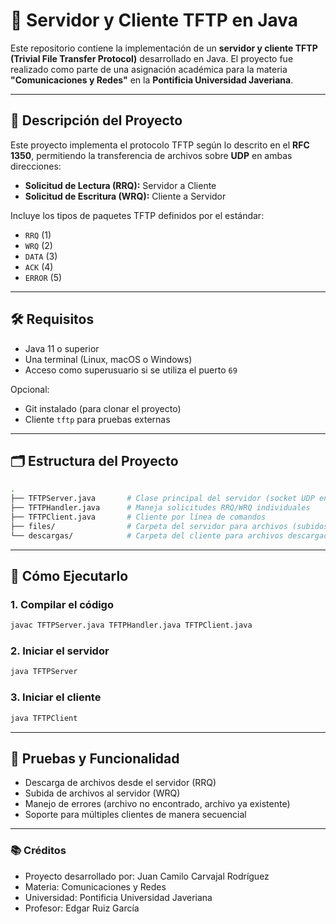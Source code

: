 # 📡 Servidor y Cliente TFTP en Java

Este repositorio contiene la implementación de un **servidor y cliente TFTP (Trivial File Transfer Protocol)** desarrollado en Java. El proyecto fue realizado como parte de una asignación académica para la materia **"Comunicaciones y Redes"** en la **Pontificia Universidad Javeriana**.

---

## 🧠 Descripción del Proyecto

Este proyecto implementa el protocolo TFTP según lo descrito en el **RFC 1350**, permitiendo la transferencia de archivos sobre **UDP** en ambas direcciones:

- **Solicitud de Lectura (RRQ):** Servidor a Cliente
- **Solicitud de Escritura (WRQ):** Cliente a Servidor

Incluye los tipos de paquetes TFTP definidos por el estándar:

- `RRQ` (1)
- `WRQ` (2)
- `DATA` (3)
- `ACK` (4)
- `ERROR` (5)

---

## 🛠️ Requisitos

- Java 11 o superior
- Una terminal (Linux, macOS o Windows)
- Acceso como superusuario si se utiliza el puerto `69`

Opcional:
- Git instalado (para clonar el proyecto)
- Cliente `tftp` para pruebas externas

---

## 🗂️ Estructura del Proyecto

```bash
.
├── TFTPServer.java       # Clase principal del servidor (socket UDP en el puerto 69)
├── TFTPHandler.java      # Maneja solicitudes RRQ/WRQ individuales
├── TFTPClient.java       # Cliente por línea de comandos
├── files/                # Carpeta del servidor para archivos (subidos/descargados)
└── descargas/            # Carpeta del cliente para archivos descargados
```

---

## 🚀 Cómo Ejecutarlo

### 1. Compilar el código
```bash
javac TFTPServer.java TFTPHandler.java TFTPClient.java
```

### 2. Iniciar el servidor
```bash
java TFTPServer
```

### 3. Iniciar el cliente
```bash
java TFTPClient
```
---

## 🧪 Pruebas y Funcionalidad
- Descarga de archivos desde el servidor (RRQ)
- Subida de archivos al servidor (WRQ)
- Manejo de errores (archivo no encontrado, archivo ya existente)
- Soporte para múltiples clientes de manera secuencial
---

### 📚 Créditos

-  Proyecto desarrollado por: Juan Camilo Carvajal Rodríguez
-  Materia: Comunicaciones y Redes
-  Universidad: Pontificia Universidad Javeriana
-  Profesor: Edgar Ruiz García
